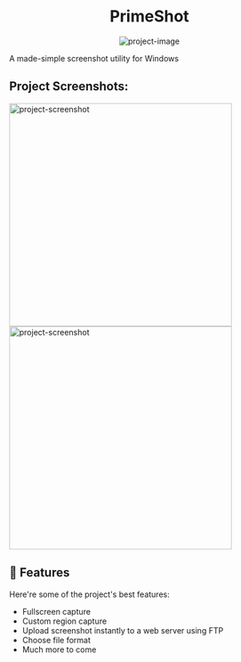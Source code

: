 <h1 align="center" id="title">PrimeShot</h1>

<p align="center"><img src="https://socialify.git.ci/FelikzIG/PrimeShot/image?font=Rokkitt&amp;language=1&amp;name=1&amp;owner=1&amp;stargazers=1&amp;theme=Dark" alt="project-image"></p>

<p id="description">A made-simple screenshot utility for Windows</p>

<h2>Project Screenshots:</h2>

<img src="https://i.imgur.com/G8OcOCA.png" alt="project-screenshot" width="400" height="400/">
<img src="https://i.gyazo.com/0dd0685c7581bb777e879ed80d23407e.png" alt="project-screenshot" width="400" height="400/">

  
  
<h2>🧐 Features</h2>

Here're some of the project's best features:

*   Fullscreen capture
*   Custom region capture
*   Upload screenshot instantly to a web server using FTP
*   Choose file format
*   Much more to come
